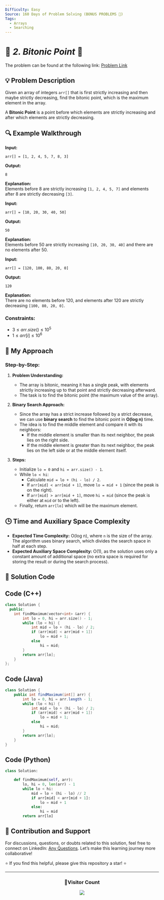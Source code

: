 ```yaml
---
Difficulty: Easy
Source: 160 Days of Problem Solving (BONUS PROBLEMS 🎁)
Tags:
  - Arrays
  - Searching
---
```


# 🚀 _2. Bitonic Point_ 🧠

The problem can be found at the following link: [Problem Link](https://www.geeksforgeeks.org/batch/gfg-160-problems/track/searching-bonus-problems/problem/maximum-value-in-a-bitonic-array3001)

## 💡 **Problem Description**

Given an array of integers `arr[]` that is first strictly increasing and then maybe strictly decreasing, find the bitonic point, which is the maximum element in the array.

A **Bitonic Point** is a point before which elements are strictly increasing and after which elements are strictly decreasing.

## 🔍 Example Walkthrough

**Input:**

```
arr[] = [1, 2, 4, 5, 7, 8, 3]
```

**Output:**

```
8
```

**Explanation:**  
Elements before 8 are strictly increasing `[1, 2, 4, 5, 7]` and elements after 8 are strictly decreasing `[3]`.

**Input:**

```
arr[] = [10, 20, 30, 40, 50]
```

**Output:**

```
50
```

**Explanation:**  
Elements before 50 are strictly increasing `[10, 20, 30, 40]` and there are no elements after 50.

**Input:**

```
arr[] = [120, 100, 80, 20, 0]
```

**Output:**

```
120
```

**Explanation:**  
There are no elements before 120, and elements after 120 are strictly decreasing `[100, 80, 20, 0]`.

### Constraints:

- $3 \leq arr.size() \leq 10^5$
- $1 \leq arr[i] \leq 10^6$

## 🎯 **My Approach**

### Step-by-Step:

1. **Problem Understanding:**

   - The array is bitonic, meaning it has a single peak, with elements strictly increasing up to that point and strictly decreasing afterward.
   - The task is to find the bitonic point (the maximum value of the array).

2. **Binary Search Approach:**

   - Since the array has a strict increase followed by a strict decrease, we can use **binary search** to find the bitonic point in **O(log n)** time.
   - The idea is to find the middle element and compare it with its neighbors:
     - If the middle element is smaller than its next neighbor, the peak lies on the right side.
     - If the middle element is greater than its next neighbor, the peak lies on the left side or at the middle element itself.

3. **Steps:**
   - Initialize `lo = 0` and `hi = arr.size() - 1`.
   - While `lo < hi`:
     - Calculate `mid = lo + (hi - lo) / 2`.
     - If `arr[mid] < arr[mid + 1]`, move `lo = mid + 1` (since the peak is on the right).
     - If `arr[mid] > arr[mid + 1]`, move `hi = mid` (since the peak is either at `mid` or to the left).
   - Finally, return `arr[lo]` which will be the maximum element.

## 🕒 **Time and Auxiliary Space Complexity**

- **Expected Time Complexity:** O(log n), where `n` is the size of the array. The algorithm uses binary search, which divides the search space in half at each step.
- **Expected Auxiliary Space Complexity:** O(1), as the solution uses only a constant amount of additional space (no extra space is required for storing the result or during the search process).

## 📝 **Solution Code**

## Code (C++)

```cpp
class Solution {
  public:
    int findMaximum(vector<int> &arr) {
        int lo = 0, hi = arr.size() - 1;
        while (lo < hi) {
            int mid = lo + (hi - lo) / 2;
            if (arr[mid] < arr[mid + 1])
                lo = mid + 1;
            else
                hi = mid;
        }
        return arr[lo];
    }
};
```

## Code (Java)

```java
class Solution {
    public int findMaximum(int[] arr) {
        int lo = 0, hi = arr.length - 1;
        while (lo < hi) {
            int mid = lo + (hi - lo) / 2;
            if (arr[mid] < arr[mid + 1])
                lo = mid + 1;
            else
                hi = mid;
        }
        return arr[lo];
    }
}
```

## Code (Python)

```python
class Solution:

    def findMaximum(self, arr):
        lo, hi = 0, len(arr) - 1
        while lo < hi:
            mid = lo + (hi - lo) // 2
            if arr[mid] < arr[mid + 1]:
                lo = mid + 1
            else:
                hi = mid
        return arr[lo]
```

## 📢 Contribution and Support

For discussions, questions, or doubts related to this solution, feel free to connect on LinkedIn: [Any Questions](https://www.linkedin.com/in/patel-hetkumar-sandipbhai-8b110525a/). Let’s make this learning journey more collaborative!

⭐ If you find this helpful, please give this repository a star! ⭐

---

<div align="center">
  <h3><b>📍Visitor Count</b></h3>
</div>

<p align="center">
  <img src="https://visitor-badge.laobi.icu/badge?page_id=Hunterdii.GeeksforGeeks-POTD" />
</p>
